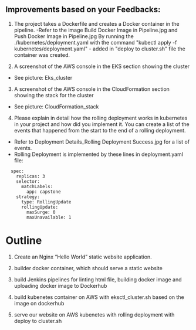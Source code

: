 ## Improvements based on your Feedbacks:

1. The project takes a Dockerfile and creates a Docker container in the pipeline.
-Refer to the image Build Docker Image in Pipeline.jpg and Push Docker Image in Pipeline.jpg
By running the ./kubernetes/deployment.yaml with the command "kubectl apply -f kubernetes/deployment.yaml" - added in "deploy to cluster.sh" file the container was created.

2. A screenshot of the AWS console in the EKS section showing the cluster
- See picture: Eks_cluster

3. A screenshot of the AWS console in the CloudFormation section showing the stack for the cluster
- See picture: CloudFormation_stack

4. Please explain in detail how the rolling deployment works in kubernetes in your project and how did you implement it. You can create a list of the events that happened from the start to the end of a rolling deployment.
- Refer to Deployment Details_Rolling Deployment Success.jpg for a list of events. 
- Rolling Deployment is implemented by these lines in deployment.yaml file:
```
  spec:
    replicas: 3
    selector:
      matchLabels:
        app: capstone
    strategy:
      type: RollingUpdate
      rollingUpdate:
        maxSurge: 0
        maxUnavailable: 1
```
# Outline
 1. Create an Nginx “Hello World” static website application. 

 2. builder docker container, which should serve a static website

 3. build Jenkins pipelines for linting html file, building docker image and uploading docker image to Dockerhub

 4. build kubenetes container on AWS with eksctl_cluster.sh based on the image on dockerhub

 5. serve our website on AWS kubenetes with rolling deployment with deploy to cluster.sh
 
 

